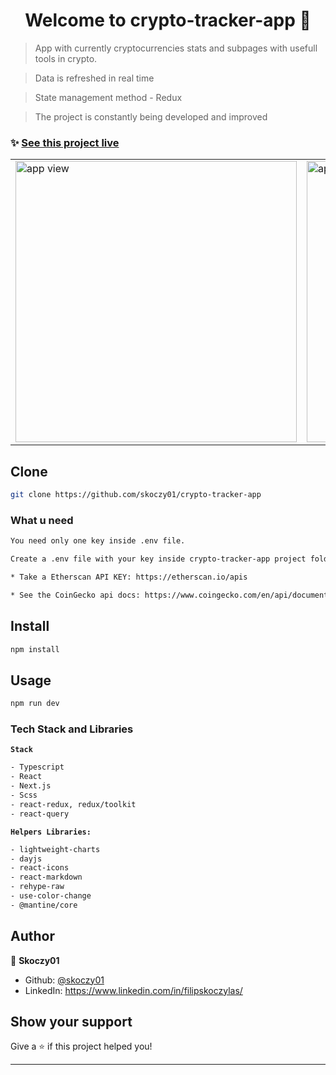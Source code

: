 <h1 align="center">Welcome to crypto-tracker-app 👋</h1>

> App with currently cryptocurrencies stats and subpages with usefull tools in crypto.

> Data is refreshed in real time

> State management method - Redux

> The project is constantly being developed and improved

### ✨ [See this project live](https://crypto-app-tracker.vercel.app/)

<table>
<tr>
  <td>
    <a href="https://crypto-app-tracker.vercel.app/"><img height="450em" src="https://i.ibb.co/W0rXPX4/crypto-tracker-app-1.jpg" alt="app view"/></a>
  </td>
   <td>
   <a href="https://crypto-app-tracker.vercel.app/statistics">
   <img height="450em" src="https://i.ibb.co/QjLj148/crypto-tracker-app-2.jpg" alt="app view 2"/>
   </a>
    
  </td>
</tr>
</table>

## Clone

```sh
git clone https://github.com/skoczy01/crypto-tracker-app
```

### What u need

```sh
You need only one key inside .env file.

Create a .env file with your key inside crypto-tracker-app project folder

* Take a Etherscan API KEY: https://etherscan.io/apis

* See the CoinGecko api docs: https://www.coingecko.com/en/api/documentation

```

## Install

```sh
npm install
```

## Usage

```sh
npm run dev
```

### Tech Stack and Libraries

**`Stack`**

```sh
- Typescript
- React
- Next.js
- Scss
- react-redux, redux/toolkit
- react-query
```

**`Helpers Libraries:`**

```sh
- lightweight-charts
- dayjs
- react-icons
- react-markdown
- rehype-raw
- use-color-change
- @mantine/core
```

## Author

👤 **Skoczy01**

- Github: [@skoczy01](https://github.com/skoczy01)
- LinkedIn: https://www.linkedin.com/in/filipskoczylas/

## Show your support

Give a ⭐️ if this project helped you!

---

